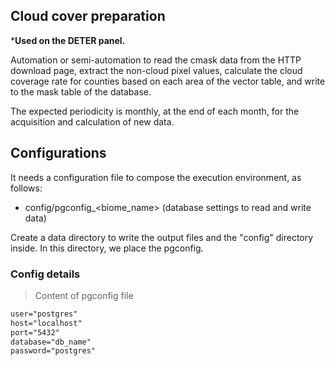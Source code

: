 ## Cloud cover preparation

***Used on the DETER panel.**

Automation or semi-automation to read the cmask data from the HTTP download page, extract the non-cloud pixel values, calculate the cloud coverage rate for counties based on each area of the vector table, and write to the mask table of the database.

The expected periodicity is monthly, at the end of each month, for the acquisition and calculation of new data.

## Configurations

It needs a configuration file to compose the execution environment, as follows:

 - config/pgconfig_<biome_name> (database settings to read and write data)

Create a data directory to write the output files and the "config" directory inside. In this directory, we place the pgconfig.

### Config details

 > Content of pgconfig file
```txt
user="postgres"
host="localhost"
port="5432"
database="db_name"
password="postgres"
```
